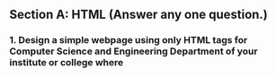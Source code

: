 ## Section A: HTML (Answer any one question.)
### 1. Design a simple webpage using only HTML tags for Computer Science and Engineering Department of your institute or college where <head><title>, <body> and divisional tags like <div>, <span>, <table> should be used as needed. (Using HTMLS is recommended).
### 2 Using text links design a simple website to navigate between different pages (minimum two pages and one page must contain an image link and another page contain 2x3 table)
